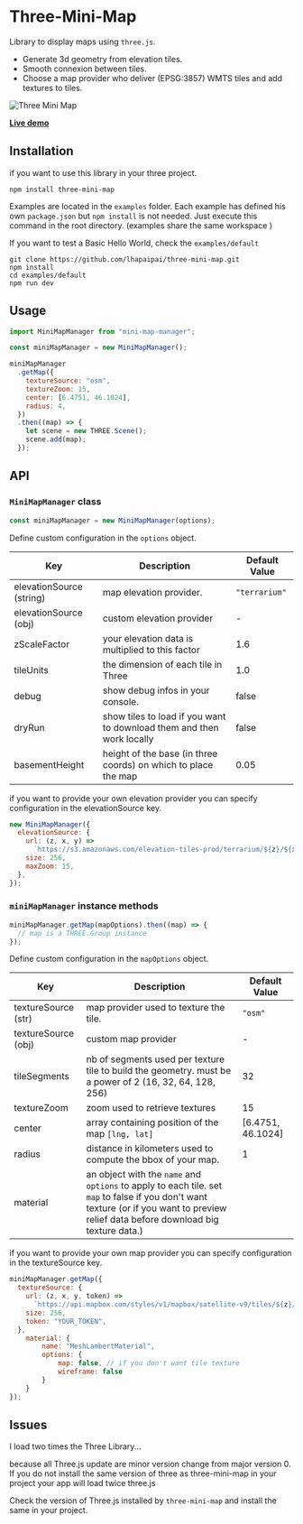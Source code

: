 # Three-Mini-Map

Library to display maps using `three.js`.

- Generate 3d geometry from elevation tiles.
- Smooth connexion between tiles.
- Choose a map provider who deliver (EPSG:3857) WMTS tiles and add textures to tiles.

<img alt="Three Mini Map" src="https://user-images.githubusercontent.com/1088155/123599215-a92a1980-d7f5-11eb-8b0f-dae04e0eb61f.png">

[**Live demo**](https://three-mini-map.netlify.app/default/)

## Installation

if you want to use this library in your three project.

```console
npm install three-mini-map
```

Examples are located in the `examples` folder. Each example has defined his own `package.json` but `npm install` is not needed. Just execute this command in the root directory. (examples share the same workspace )

If you want to test a Basic Hello World, check the `examples/default`

```console
git clone https://github.com/lhapaipai/three-mini-map.git
npm install
cd examples/default
npm run dev
```

## Usage

```js
import MiniMapManager from "mini-map-manager";

const miniMapManager = new MiniMapManager();

miniMapManager
  .getMap({
    textureSource: "osm",
    textureZoom: 15,
    center: [6.4751, 46.1024],
    radius: 4,
  })
  .then((map) => {
    let scene = new THREE.Scene();
    scene.add(map);
  });
```

## API

### `MiniMapManager` class

```javascript
const miniMapManager = new MiniMapManager(options);
```

Define custom configuration in the `options` object.

| Key                      | Description                                                           | Default Value |
| ------------------------ | --------------------------------------------------------------------- | ------------- |
| elevationSource (string) | map elevation provider.                                               | `"terrarium"` |
| elevationSource (obj)    | custom elevation provider                                             | -             |
| zScaleFactor             | your elevation data is multiplied to this factor                      | 1.6           |
| tileUnits                | the dimension of each tile in Three                                   | 1.0           |
| debug                    | show debug infos in your console.                                     | false         |
| dryRun                   | show tiles to load if you want to download them and then work locally | false         |
| basementHeight           | height of the base (in three coords) on which to place the map        | 0.05          |

if you want to provide your own elevation provider you can specify configuration in the elevationSource key.

```javascript
new MiniMapManager({
  elevationSource: {
    url: (z, x, y) =>
      `https://s3.amazonaws.com/elevation-tiles-prod/terrarium/${z}/${x}/${y}.png`,
    size: 256,
    maxZoom: 15,
  },
});
```

### `miniMapManager` instance methods

```javascript
miniMapManager.getMap(mapOptions).then((map) => {
  // map is a THREE.Group instance
});
```

Define custom configuration in the `mapOptions` object.

| Key                 | Description                                                  | Default Value     |
| ------------------- | ------------------------------------------------------------ | ----------------- |
| textureSource (str) | map provider used to texture the tile.                       | `"osm"`           |
| textureSource (obj) | custom map provider                                          | -                 |
| tileSegments        | nb of segments used per texture tile to build the geometry. must be a power of 2 (16, 32, 64, 128, 256) | 32                |
| textureZoom         | zoom used to retrieve textures                               | 15                |
| center              | array containing position of the map `[lng, lat]`            | [6.4751, 46.1024] |
| radius              | distance in kilometers used to compute the bbox of your map. | 1                 |
| material            | an object with the `name` and `options` to apply to each tile. set `map` to false if you don't want texture (or if you want to preview relief data before download big texture data.) |                   |

if you want to provide your own map provider you can specify configuration in the textureSource key.

```javascript
miniMapManager.getMap({
  textureSource: {
    url: (z, x, y, token) =>
      `https://api.mapbox.com/styles/v1/mapbox/satellite-v9/tiles/${z}/${x}/${y}?access_token=${token}`,
    size: 256,
    token: "YOUR_TOKEN",
  },
    material: {
        name: "MeshLambertMaterial",
        options: {
            map: false, // if you don't want tile texture
            wireframe: false
        }
    }
});
```

## Issues

I load two times the Three Library...

because all Three.js update are minor version change from major version 0. If you do not install the same version of three as three-mini-map in your project your app will load twice three.js

Check the version of Three.js installed by `three-mini-map` and install the same in your project.
